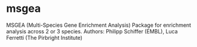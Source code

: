 # msgea
MSGEA (Multi-Species Gene Enrichment Analysis)
Package for enrichment analysis across 2 or 3 species.
Authors: Philipp Schiffer (EMBL), Luca Ferretti (The Pirbright Institute)
